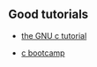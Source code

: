 ## Good tutorials

+ [the GNU c tutorial](http://www.crasseux.com/books/ctutorial/)

+ [c bootcamp](http://gribblelab.org/CBootcamp/)
